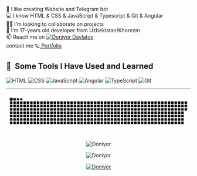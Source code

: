 💫 I like creating Website and Telegram bot\
 💻 I know HTML & CSS & JavaScript & Typescript & Git & Angular  \
 👨‍💻 I’m looking to collaborate on projects \
 💬 I'm 17-years old developer from Uzbekistan/Khorezm \
 📫 Reach me on [![ Doniyor Davlatov ](https://img.shields.io/badge/DoniyorDavlatov-30302f?style=flat&logo=telegram)](https://t.me/dilwadovvc) <br> 
 contact me
 🪐<a href="https://t.me/dilwadovvc" target="/blank"> Portfolio </a>
 
 

 
 
 
 
 
 <h2> 🚀 &nbsp;Some Tools I Have Used and Learned</h2>
 <p align="left">
 
   <img title="HTML"  src="https://upload.wikimedia.org/wikipedia/commons/thumb/6/61/HTML5_logo_and_wordmark.svg/2048px-HTML5_logo_and_wordmark.svg.png" alt="HTML" width="45" height="45"/>
 
   <img title="CSS"  src="https://encrypted-tbn0.gstatic.com/images?q=tbn:ANd9GcRuyLrpuKlKe8VdORfiCe6t0CbdIJoZ_4wynQ&s" alt="CSS" width="45" height="45"/>
 
   <img title="JavaScript"  src="https://upload.wikimedia.org/wikipedia/commons/thumb/9/99/Unofficial_JavaScript_logo_2.svg/800px-Unofficial_JavaScript_logo_2.svg.png" alt="JavaScript" width="45" height="45"/>
 
   <img title="Angular"  src="https://avatars.githubusercontent.com/Angular" alt="Angular" width="45" height="45"/>
 
   <img title="TypeScript"  src="https://encrypted-tbn0.gstatic.com/images?q=tbn:ANd9GcRAw6g643X_IP059eZ03Jh_kcr9-a-oQpMdhQ&s" alt="TypeScript"     width="45" height="45"/>
 
   <img title="Git"  src="https://avatars.githubusercontent.com/Git" alt="Git" width="45" height="45"/>
 
   <hr>


![snake gif](https://github.com/dilwadovc/dilwadovc/blob/output/github-snake-dark.svg)
 
 <p align="center"> <img src="https://github-readme-stats.vercel.app/api/top-langs/?username=dilwadovc&layout=compact&theme=radical" alt="Doniyor" />
 <p align="center"> <img src="https://github-readme-stats.vercel.app/api?username=dilwadovc&show_icons=true&theme=gotham" alt="Doniyor" />
 
 <p align="center"> <a href="https://github.com/ryo-ma/github-profile-trophy"><img src="https://github-profile-trophy.vercel.app/?username=dilwadovc&theme=onestar&row=1&margin-w=15&margin-h=15&no-bg=true" alt="Doniyor" /></a> </p


